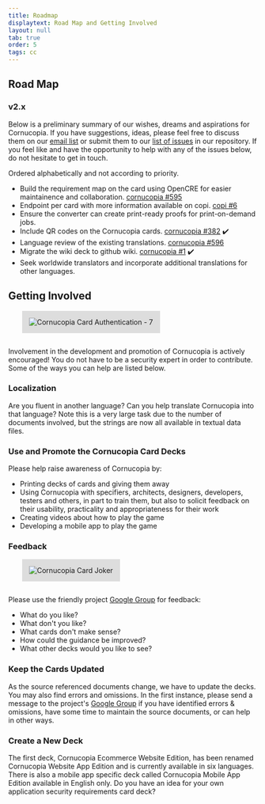 ```yaml
---
title: Roadmap
displaytext: Road Map and Getting Involved
layout: null
tab: true
order: 5
tags: cc
---
```


## Road Map

### v2.x

Below is a preliminary summary of our wishes, dreams and aspirations for Cornucopia. If you have suggestions, ideas, please feel free to discuss them on our [email list](https://groups.google.com/a/owasp.org/g/cornucopia-project) or submit them to our [list of issues](https://github.com/OWASP/cornucopia/issues) in our repository. 
If you feel like and have the opportunity to help with any of the issues below, do not hesitate to get in touch.

Ordered alphabetically and not according to priority.

- Build the requirement map on the card using OpenCRE for easier maintainence and collaboration. [cornucopia #595](https://github.com/OWASP/cornucopia/issues/595)
- Endpoint per card with more information available on copi. [copi #6](https://github.com/secure-delivery/copi/issues/6)
- Ensure the converter can create print-ready proofs for print-on-demand jobs. [](https://github.com/OWASP/cornucopia/issues/583)
- Include QR codes on the Cornucopia cards. [cornucopia #382](https://github.com/OWASP/cornucopia/issues/382) :heavy_check_mark:
- Language review of the existing translations. [cornucopia #596](https://github.com/OWASP/cornucopia/issues/596)
- Migrate the wiki deck to github wiki. [cornucopia #1](https://github.com/OWASP/www-project-cornucopia/issues/1) :heavy_check_mark:
- Seek worldwide translators and incorporate additional translations for other languages.

## Getting Involved

<img src="assets/images/Cornucopia-card-authentication-7.png" alt="Cornucopia Card Authentication - 7" class="fa-pull-right" style="padding:1em;background-color:#dddddd;margin:0 0 1em 2em;">

Involvement in the development and promotion of Cornucopia is actively encouraged! You do not have to be a security expert in order to contribute. Some of the ways you can help are listed below.

### Localization

Are you fluent in another language? Can you help translate Cornucopia into that language? Note this is a very large task due to the number of documents involved, but the strings are now all available in textual data files.

### Use and Promote the Cornucopia Card Decks

Please help raise awareness of Cornucopia by:
* Printing decks of cards and giving them away
* Using Cornucopia with specifiers, architects, designers, developers, testers and others, in part to train them, but also to solicit feedback on their usability, practicality and appropriateness for their work
* Creating videos about how to play the game
* Developing a mobile app to play the game

### Feedback

<img src="assets/images/Cornucopia-card-joker-a.png" alt="Cornucopia Card Joker" class="fa-pull-right" style="padding:1em;background-color:#dddddd;margin:0 0 1em 2em;">

Please use the friendly project [Google Group](https://groups.google.com/a/owasp.org/forum/#!forum/cornucopia-project) for feedback:

* What do you like?
* What don't you like?
* What cards don't make sense?
* How could the guidance be improved?
* What other decks would you like to see?

### Keep the Cards Updated

As the source referenced documents change, we have to update the decks. You may also find errors and omissions. In the first instance, please send a message to the project's [Google Group](https://groups.google.com/a/owasp.org/forum/#!forum/cornucopia-project) if you have identified errors & omissions, have some time to maintain the source documents, or can help in other ways.

### Create a New Deck

The first deck, Cornucopia Ecommerce Website Edition, has been renamed Cornucopia Website App Edition and is currently available in six languages. There is also a mobile app specific deck called Cornucopia Mobile App Edition available in English only. Do you have an idea for your own application security requirements card deck? 

